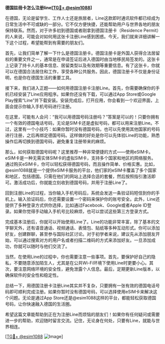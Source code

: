 **德国註冊卡怎么注册line[[TG💪+ @esim1088](https://t.me/s/esim1088)]**

在德国，无论是留学生、工作人士还是旅居者，Line这款即时通讯软件都已经成为日常生活中不可或缺的一部分。它不仅方便快捷，还能帮助用户与世界各地的朋友保持联系。然而，对于许多初到德国或者刚拿到德国注册卡（Residence Permit）的人来说，可能会对如何用这张卡注册Line感到困惑。今天，我们就来详细讲解一下这个过程，希望能帮到有需要的朋友们。

首先，让我们简单了解一下什么是德国注册卡。德国注册卡是外国人获得合法居留权的重要文件之一，通常是在申请签证后进入德国时由当地移民局签发的。这张卡上记录了持卡人的基本信息、居留类型以及有效期等重要信息。有了这张卡，你就可以在德国合法居住和工作，享受各种公共服务。因此，德国注册卡不仅是身份证明，也是你在德国生活的重要工具。

接下来，我们进入正题——如何用德国注册卡注册Line。首先，你需要确保你的手机已经安装了Line应用程序。如果你还没有下载，可以通过App Store或Google Play搜索“Line”并下载安装。安装完成后，打开应用，你会看到一个欢迎界面，上面会提示你输入手机号码进行注册。

在这里，可能有人会问：“我可以用德国号码注册吗？”答案是可以的！只要你拥有一个有效的德国电话号码，无论是SIM卡还是虚拟号码，都可以用来注册Line。不过，这里有一个小技巧：如果你暂时没有德国号码，也可以先使用其他国家的号码进行注册，之后再绑定德国号码。这样做的好处是你可以先体验Line的功能，熟悉操作后再切换到德国号码，避免重复注册带来的麻烦。

那么，如何获取德国号码呢？这里推荐一种非常便捷的方式——使用eSIM卡。eSIM卡是一种无需实体SIM卡的虚拟SIM卡，支持多个国家和地区的网络服务。通过购买eSIM卡，你可以轻松获得德国号码，而且操作简单、价格实惠。比如，@esim1088就是一个提供eSIM卡服务的平台，他们家的eSIM卡覆盖了多个国家和地区，包括德国。只需在他们的网站上选择合适的套餐，然后按照指引激活即可。激活成功后，你就能立刻收到德国号码，并用于注册Line了。

回到注册Line的过程，当你输入手机号码后，系统会发送一条验证码短信到你的手机上。输入验证码后，你还需要设置一个密码来保护你的账号安全。此外，Line还提供了多种登录方式供你选择，比如通过Facebook、Google或者Apple ID登录。如果你觉得手动输入手机号比较麻烦，也可以尝试这些第三方登录方式。

完成基本注册后，你就可以开始使用Line了。Line的功能非常丰富，除了基本的文字聊天外，还有语音通话、视频通话、表情包、贴纸等多种互动形式。你可以添加好友，创建群聊，甚至参与国际社区讨论。对于初学者来说，建议先从添加朋友开始，可以通过搜索对方的用户名或者扫描二维码的方式来添加好友。一旦添加成功，你就可以随时与他们交流了。

当然，在使用Line的过程中，你也需要注意一些事项。首先，要保护好自己的隐私，不要随意添加陌生人，尤其是在公共Wi-Fi环境下使用Line时更要小心。其次，要注意网络环境的安全性，避免泄露个人信息。最后，定期更新Line版本，以确保软件的安全性和稳定性。

总结一下，用德国注册卡注册Line其实并不复杂，只要拥有一张有效的德国电话号码即可顺利完成注册。如果你暂时没有德国号码，可以选择使用eSIM卡来解决这个问题。无论是通过App Store还是@esim1088这样的平台，都能轻松获取德国号码，让你快速融入德国的生活圈。

希望这篇文章能帮助到正在为注册Line而烦恼的朋友们！如果你有任何疑问或需要进一步的帮助，欢迎随时留言交流。记住，无论身在何处，只要有Line，就能与世界相连。

[[TG💪+ @esim1088](https://t.me/s/esim1088) ![Image](https://i.postimg.cc/4NQfJmqS/Snipaste-2025-05-13-00-14-12.png)]